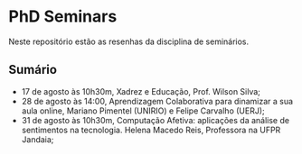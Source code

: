 # PhD Seminars

Neste repositório estão as resenhas da disciplina de seminários.

## Sumário

- 17 de agosto às 10h30m, Xadrez e Educação, Prof. Wilson Silva;
- 28 de agosto às 14:00, Aprendizagem Colaborativa para dinamizar a sua aula online, Mariano Pimentel (UNIRIO) e Felipe Carvalho (UERJ);
- 31 de agosto às 10h30m, Computação Afetiva: aplicações da análise de sentimentos na tecnologia. Helena Macedo Reis, Professora na UFPR Jandaia;
